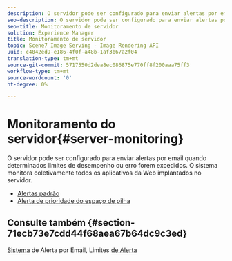 ```yaml
---
description: O servidor pode ser configurado para enviar alertas por email quando determinados limites de desempenho ou erro forem excedidos. O sistema monitora coletivamente todos os aplicativos da Web implantados no servidor.
seo-description: O servidor pode ser configurado para enviar alertas por email quando determinados limites de desempenho ou erro forem excedidos. O sistema monitora coletivamente todos os aplicativos da Web implantados no servidor.
seo-title: Monitoramento de servidor
solution: Experience Manager
title: Monitoramento de servidor
topic: Scene7 Image Serving - Image Rendering API
uuid: c4042ed9-e186-4f0f-a48b-1af3b67a2f04
translation-type: tm+mt
source-git-commit: 5717550d2dea8ec086875e770ff8f200aaa75ff3
workflow-type: tm+mt
source-wordcount: '0'
ht-degree: 0%

---
```



# Monitoramento do servidor{#server-monitoring}

O servidor pode ser configurado para enviar alertas por email quando determinados limites de desempenho ou erro forem excedidos. O sistema monitora coletivamente todos os aplicativos da Web implantados no servidor.

* [Alertas padrão](r-standard-alerts.md)
* [Alerta de prioridade do espaço de pilha](c-heap-space-priority-alert.md)

## Consulte também {#section-71ecb73e7cdd44f68aea67b64dc9c3ed}

[Sistema](../../../../is-api/image-serving-api-ref/c-configuration-and-administration/c-server-settings/r-monitoring-and-alerting-system.md#reference-4b604b5f8b014ecca89cf55d8ebb2d39) de Alerta por Email, Limites  [de Alerta](../../../../is-api/image-serving-api-ref/c-configuration-and-administration/c-server-settings/r-alert-thresholds.md#reference-a77d3f92f456419a878bf18782d38922)

